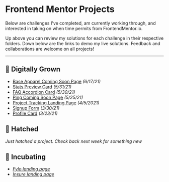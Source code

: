 # Frontend Mentor Projects
Below are challenges I've completed, am currently working through, and interested in taking on when time permits from FrontendMentor.io. 

Up above you can review my solutions for each challenge in their respective folders. Down below are the links to demo my live solutions. Feedback and collaborations are welcome on all projects!

---

## 🐔 Digitally Grown
- [Base Apparel Coming Soon Page](https://shegeeks.github.io/Frontend-Mentor-Projects/base-apparel/) *(6/17/21)*
- [Stats Preview Card](https://shegeeks.github.io/Frontend-Mentor-Projects/stats-preview-card/) *(5/31/21)*
- [FAQ Accordion Card](https://shegeeks.github.io/Frontend-Mentor-Projects/faq-accordion-card/) *(5/30/21)*
- [Ping Coming Soon Page](https://shegeeks.github.io/Frontend-Mentor-Projects/ping-coming-soon-page) *(5/25/21)*
- [Project Tracking Landing Page](https://shegeeks.github.io/Frontend-Mentor-Projects/project-tracking-component/) *(4/5/2021)*
- [Signup Form](https://shegeeks.github.io/Frontend-Mentor-Projects/Signup%20Form/) *(3/30/21)*
- [Profile Card](https://shegeeks.github.io/Frontend-Mentor-Projects/Profile%20Card/) *(3/23/21)*

## 🐣 Hatched
*Just hatched a project. Check back next week for something new*

## 🥚 Incubating
- *[Fylo landing page](https://www.frontendmentor.io/challenges/fylo-landing-page-with-two-column-layout-5ca5ef041e82137ec91a50f5)*
- *[Insure landing page](https://www.frontendmentor.io/challenges/insure-landing-page-uTU68JV8)*